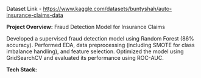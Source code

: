 Dataset Link - https://www.kaggle.com/datasets/buntyshah/auto-insurance-claims-data

**Project Overview:** Fraud Detection Model for Insurance Claims

Developed a supervised fraud detection model using Random Forest (86% accuracy). Performed EDA, data preprocessing (including SMOTE for class imbalance handling), and feature selection. Optimized the model using GridSearchCV and evaluated its performance using ROC-AUC.


**Tech Stack:**
